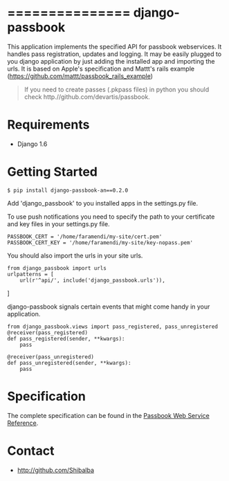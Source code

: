 ===============
django-passbook
===============

This application implements the specified API for passbook webservices. It handles pass registration, updates and logging. It may be easily plugged to you django application by just adding the installed app and importing the urls. It is based on Apple's specification and Mattt's rails example (https://github.com/mattt/passbook_rails_example)

> If you need to create passes (.pkpass files) in python you should check http.//github.com/devartis/passbook.

Requirements
============

- Django 1.6

Getting Started
===============

```
$ pip install django-passbook-an==0.2.0
```

Add 'django_passbook' to you installed apps in the settings.py file.

To use push notifications you need to specify the path to your certificate and key files in your settings.py file.

```
PASSBOOK_CERT = '/home/faramendi/my-site/cert.pem'
PASSBOOK_CERT_KEY = '/home/faramendi/my-site/key-nopass.pem'
```

You should also import the urls in your site urls.
```
from django_passbook import urls
urlpatterns = [
    url(r'^api/', include('django_passbook.urls')),
```
]

django-passbook signals certain events that might come handy in your application.
```
from django_passbook.views import pass_registered, pass_unregistered
@receiver(pass_registered)
def pass_registered(sender, **kwargs):
    pass

@receiver(pass_unregistered)
def pass_unregistered(sender, **kwargs):
    pass
```

Specification
=============

The complete specification can be found in the [Passbook Web Service Reference](https://developer.apple.com/library/prerelease/ios/#documentation/PassKit/Reference/PassKit_WebService/WebService.html).

Contact
=======

- http://github.com/Shibalba